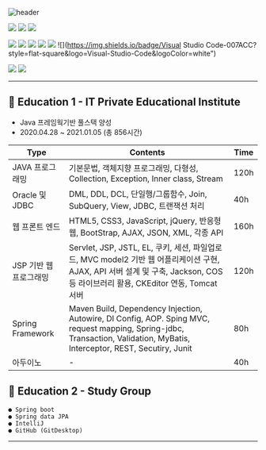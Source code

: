 ![header](https://capsule-render.vercel.app/api?type=soft&color=auto&height=200&section=header&text=Yonji_Portfolio&fontSize=80&animation=twinkling)


![](https://img.shields.io/badge/Java-DB3552?style=flat-square&logo=Java&logoColor=white)
![](https://img.shields.io/badge/Spring-6DB33F?style=flat-square&logo=Spring&logoColor=white)
![](https://img.shields.io/badge/oracle-DB3552?style=flat-square&logo=oracle&logoColor=white)

![](https://img.shields.io/badge/html-E96228?style=flat-square&logo=html5&logoColor=white)
![](https://img.shields.io/badge/Javascript-ffb13b?style=flat-square&logo=javascript&logoColor=white)
![](https://img.shields.io/badge/css-1572B6?style=flat-square&logo=css3&logoColor=white)
![](https://img.shields.io/badge/bootstrap-533B78?style=flat-square&logo=bootstrap&logoColor=white)
![](https://img.shields.io/badge/jQuery-0769AD?style=flat-square&logo=jQuery&logoColor=white")
![](https://img.shields.io/badge/Visual Studio Code-007ACC?style=flat-square&logo=Visual-Studio-Code&logoColor=white")

![](https://img.shields.io/badge/Eclipse-2C2255?style=flat-square&logo=Eclipse&logoColor=white)
![](https://img.shields.io/badge/IntelliJ-000000?style=flat-square&logo=IntelliJ-IDEA&logoColor=white)

--------------------------------------------------------------------
## 📕 Education 1 - IT Private Educational Institute
  * Java 프레임웍기반 풀스택 양성
  * 2020.04.28 ~ 2021.01.05 (총 856시간)
  
 | Type  | Contents | Time  |
 |---|----------------------------------|---|
 | JAVA 프로그래밍  |기본문법, 객체지향 프로그래밍, 다형성, Collection, Exception, Inner class, Stream|120h|
 | Oracle 및 JDBC  | DML, DDL, DCL, 단일행/그룹함수, Join, SubQuery, View, JDBC, 트랜잭션 처리 |40h|
 | 웹 프론트 엔드 |HTML5, CSS3, JavaScript, jQuery, 반응형웹, BootStrap, AJAX, JSON, XML, 각종 API|160h|
 | JSP 기반 웹 프로그래밍 |Servlet, JSP, JSTL, EL, 쿠키, 세션, 파일업로드, MVC model2 기반 웹 어플리케이션 구현, AJAX, API 서버 설계 및 구축, Jackson, COS 등 라이브러리 활용, CKEditor 연동, Tomcat 서버|120h|
 | Spring Framework | Maven Build, Dependency Injection, Autowire, DI Config, AOP. Sping MVC, request mapping, Spring-jdbc, Transaction, Validation, MyBatis, Interceptor, REST, Secutiry, Junit |80h|
 | 아두이노 |                            -                            | 40h |


## 📙 Education 2 - Study Group
 
 ```
 ● Spring boot
 ● Spring data JPA
 ● IntelliJ
 ● GitHub (GitDesktop)
 ```
------------------------------------------------------------------------
